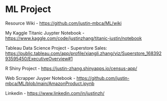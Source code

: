 # ML Project
Resource Wiki - https://github.com/justin-mbca/ML/wiki

My Kaggle Titanic Juypter Notebook - https://www.kaggle.com/code/justinzhang/titanic-justin/notebook

Tableau Data Science Project - Superstore Sales:  https://public.tableau.com/app/profile/xiangli.zhang/viz/Superstore_16839293595450/ExecutiveOverview#1

R Shiny Project - https://justin-zhang.shinyapps.io/census-app/

Web Scrapper Juyper Notebook - https://github.com/justin-mbca/ML/blob/main/AmazonProduct.ipynb

Linkedin - https://www.linkedin.com/in/justinzh/
